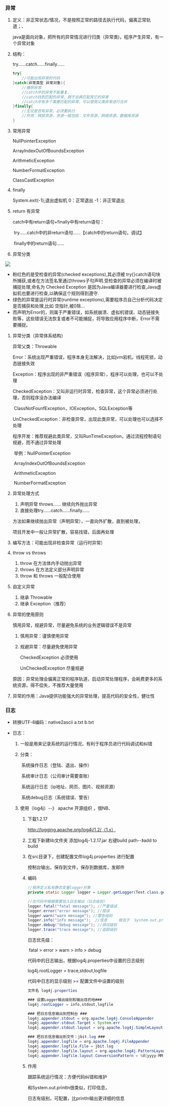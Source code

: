### 异常

1. 定义：非正常状态/情况，不是按照正常的路径去执行代码，偏离正常轨道；、

   ​	java是面向对象，把所有的异常情况进行归类（异常类)，程序产生异常，有一个异常对象

2. 结构：

   try……catch……finally……

   ```java
   try{
       //可能出现异常的代码
   }catch(异常类型 异常对象){
       //捕获异常
       //catch中的异常不能重复、
       //catch找到匹配的异常，就不会再匹配其它的异常
       //catch中有多个需要匹配的异常，可以使用父类异常进行合并
   }finally{
       //无论是否有异常，必须要执行
       //作用：释放资源，资源一般包括：文件资源，网络资源，数据库资源
   }
   ```

3. 常用异常

   NullPointerException

   ArrayIndexOutOfBoundsException

   ArithmeticException

   NumberFormatException

   ClassCastException

4. finally

   System.exit(-1);退出虚拟机 0：正常退出  -1：非正常退出

5. return 有异常

   catch中有return语句+finally中有return语句：

   ​	try……catch中的非return语句……【catch中的return语句，调试】

   ​	finally中的return语句……

6. 异常分类

![](../images/异常.jpg)

- 粉红色的是受检查的异常(checked exceptions),其必须被 try{}catch语句块所捕获,或者在方法签名里通过throws子句声明.受检查的异常必须在编译时被捕捉处理,命名为 Checked Exception 是因为Java编译器要进行检查,Java虚拟机也要进行检查,以确保这个规则得到遵守.
- 绿色的异常是运行时异常(runtime exceptions),需要程序员自己分析代码决定是否捕获和处理,比如 空指针,被0除...
- 而声明为Error的，则属于严重错误，如系统崩溃、虚拟机错误、动态链接失败等，这些错误无法恢复或者不可能捕捉，将导致应用程序中断，Error不需要捕捉。

1. 异常分类（异常体系结构）

   异常父类：Throwable

   ​	Error：系统出现严重错误，程序本身无法解决，比如jvm宕机，线程死锁，动态链接失效

   ​	Exception：程序出现的非严重错误（程序异常），程序可以处理，也可以不处理

   ​	CheckedException：又叫非运行时异常，检查异常，这个异常必须进行处理，否则程序没办法编译

   ​		ClassNotFounfException，IOException，SQLException等

   ​	UnCheckedException：非检查异常，出现此类异常，可以处理也可以选择不处理

   ​		程序开发：推荐规避此类异常，又叫RunTimeException，通过流程控制语句规避，而不通过异常处理

   ​		举例：NullPointerException

   ​			ArrayIndexOutOfBoundsException

   ​			ArithmeticException

   ​			NumberFormatException

2. 异常处理方式

   1. 声明异常 throws…… 继续向外抛出异常
   2. 直接处理try……catch……finally……

   方法如果继续抛出异常（声明异常），一直向外扩散，直到被处理，

   项目开发中一般让异常扩散，容易找错，后面再处理

3. 编写方法：可能出现非检查异常（运行时异常）

4. throw  vs  throws

   1. throw 在方法体内手动抛出异常
   2. throws 在方法定义部分声明异常
   3. throw 和 throws 一般配合使用

5. 自定义异常

   1. 继承  Throwable
   2. 继承  Exception（推荐）

6. 异常的使用原则

   慎用异常，规避异常，尽量避免系统的业务逻辑错误不是异常

   1. 慎用异常：谨慎使用异常

   2. 规避异常：尽量避免使用异常

      CheckedException 必须使用

      UnCheckedException 尽量规避

   原因：异常处理会偏离正常的程序轨道，启动异常处理程序，会耗费更多的系统资源，得不偿失，不推荐大量使用

7. 异常的作用：Java提供功能强大的异常处理，提高代码的安全性，健壮性

### 日志

- 转换UTF-8编码：native2ascii a.txt b.txt

- 日志：

  1. 一般是用来记录系统的运行情况，有利于程序员进行代码调试和纠错

  2. 分类：

     ​	系统操作日志（登陆、退出、操作）

     ​	系统审计日志（公司审计需要查账）

     ​	系统运行日志（ip地址、网页、图片、视频资源）

     ​	系统debug日志（系统错误、警告）

  3. 使用（log4j）--》 apache 开源组织 ，很NB、

     1. 下载1.2.17

        http://logging.apache.org/log4j/1.2/（1.x）

     2. 工程下新建lib文件夹  添加log4j-1.2.17.jar  右键build path--》add to build 

     3. 在src目录下，创建配置文件log4j.properties 进行配置

        控制台输出，保存到文件，保存到数据库，发邮件

     4. 编码

        ```java
        //程序定义私有静态变量logger对象
        private static Logger logger = Logger.getLogger(Test.class.getName());
        
        //在代码中根据需要加入日志输出（日志级别）
        logger.fatal("fatal message"); //严重错误
        logger.error("error message"); //错误
        logger.warn("warn message"); //警告级别
        logger.info("info message");  //信息     相当于  System.out.println();
        logger.debug("debug message"); //调试级别
        logger.trace("trace message"); //追踪级别
        ```

        日志优先级：

        ​	fatal  >  error  >  warn  >  info  >  debug 

        代码中的日志输出，根据log4j.properties中设置的日志级别

        log4j.rootLogger = trace,stdout,logfile

        代码中日志的显示级别  >= 配置文件中设置的级别

        ```java
        文件名 log4j.properties
        
        ### 设置Logger输出级别和输出目的地###
        log4j.rootLogger = info,stdout,logfile
        
        ### 把日志信息输出到控制台 ###
        log4j.appender.stdout = org.apache.log4j.ConsoleAppender
        log4j.appender.stdout.Target = System.err
        log4j.appender.stdout.layout = org.apache.log4j.SimpleLayout
        
        ### 把日志信息输出到文件：jbit.log ###
        log4j.appender.logfile = org.apache.log4j.FileAppender
        log4j.appender.logfile.File = jbit.log
        log4j.appender.logfile.layout = org.apache.log4j.PatternLayout
        log4j.appender.logfile.layout.ConversionPattern = %d{yyyy-MM-dd HH:mm:ss}%l %F %p %m%n
        ```

     5. 作用

        跟踪系统运行情况：方便代码纠错和维护

        和System.out.println很类似，打印信息，

        日志有级别，可配置，比println输出更详细的信息


